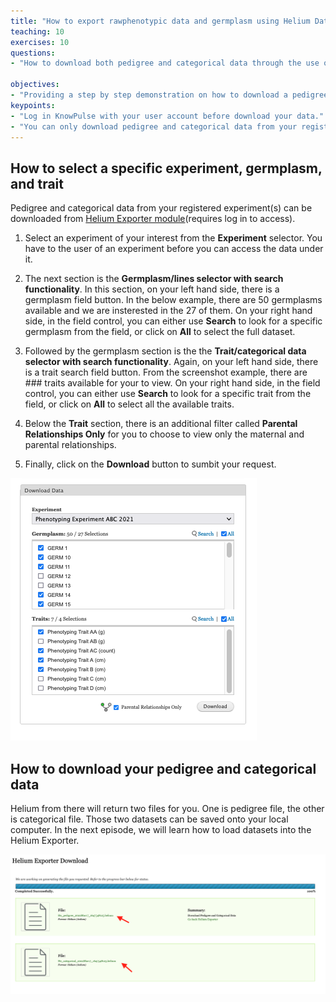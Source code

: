 ```yaml
---
title: "How to export rawphenotypic data and germplasm using Helium Data Exporter"
teaching: 10
exercises: 10
questions:
- "How to download both pedigree and categorical data through the use of Helium Data Exporter?"

objectives:
- "Providing a step by step demonstration on how to download a pedigree file and a caregorical file from an experiment of interest from KnowPulse. "
keypoints:
- "Log in KnowPulse with your user account before download your data."
- "You can only download pedigree and categorical data from your registered experiment."
---
```

## How to select a specific experiment, germplasm, and trait

Pedigree and categorical data from your registered experiment(s) can be downloaded from [Helium Exporter module](https://knowpulse.usask.ca/helium-exporter)(requires log in to access).


1. Select an experiment of your interest from the **Experiment** selector. You have to the user of an experiment before you can access the data under it.
 
2. The next section is the **Germplasm/lines selector with search functionality**.  In this section, on your left hand side, there is a germplasm field button. In the below example, there are 50 germplasms available and we are insterested in the 27 of them. On your right hand side, in the field control, you can either use **Search** to look for a specific germplasm from the field, or click on **All** to select the full dataset. 


3. Followed by the germplasm section is the the **Trait/categorical data selector with search functionality**. Again, on your left hand side, there is a trait search field button. From the screenshot example, there are ### traits available for your to view. On your right hand side, in the field control, you can either use **Search** to look for a specific trait from the field, or click on **All** to select all the available traits.

4. Below the **Trait** section, there is an additional filter called **Parental Relationships Only** for you to choose to view only the maternal and parental relationships. 

5. Finally, click on the **Download** button to sumbit your request. 

![Screenshot of main code listing](../fig/helium-exporter-11.png)

## How to download your pedigree and categorical data

Helium from there will return two files for you. One is pedigree file, the other is categorical file. Those two datasets can be saved onto your local computer. In the next episode, we will learn how to load datasets into the Helium Exporter.

![Screenshot of main code listing](../fig/helium-exporter-3.png) 
